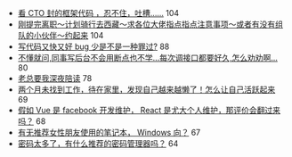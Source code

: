 - [看 CTO 封的框架代码 ，忍不住，吐槽……](https://www.v2ex.com/t/671095) 104
- [刚提完离职～计划骑行去西藏～求各位大佬指点指点注意事项～或者有没有组队的小伙伴～约起来](https://www.v2ex.com/t/671208) 104
- [写代码又快又好 bug 少是不是一种罪过?](https://www.v2ex.com/t/671134) 88
- [不懂就问,同事写后台不会用断点也不学...每次调接口都要好久,怎么劝劝啊...](https://www.v2ex.com/t/671154) 80
- [老总要我深夜陪读](https://www.v2ex.com/t/671139) 78
- [两个月未找到工作，待在家里，发现自己越来越懒了！怎么让自己活跃起来](https://www.v2ex.com/t/671136) 69
- [假如 Vue 是 facebook 开发维护， React 是尤大个人维护，那评价会翻过来吗？](https://www.v2ex.com/t/671295) 68
- [有无推荐女性朋友使用的笔记本， Windows 向？](https://www.v2ex.com/t/671188) 67
- [密码太多了，有什么推荐的密码管理器吗？](https://www.v2ex.com/t/671214) 64